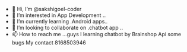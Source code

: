 - 👋 Hi, I’m @sakshigoel-coder
- 👀 I’m interested in App Development ..
- 🌱 I’m currently learning .Android apps..
- 💞️ I’m looking to collaborate on .chatbot app ..
- 📫 How to reach me ...guys I learning chatbot by Brainshop Api some bugs 
My contact 8168503946

<!---
sakshigoel-coder/sakshigoel-coder is a ✨ special ✨ repository because its `README.md` (this file) appears on your GitHub profile.
You can click the Preview link to take a look at your changes.
--->

